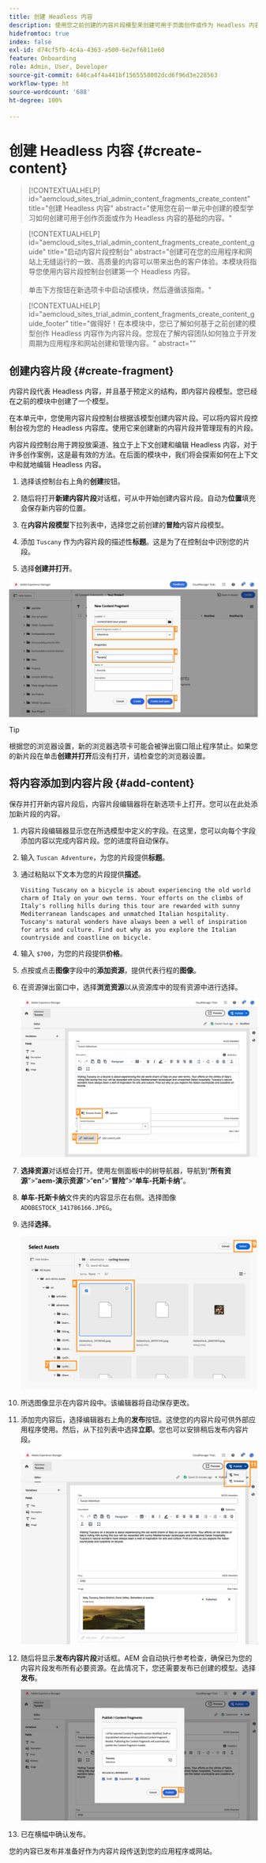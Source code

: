 ```yaml
---
title: 创建 Headless 内容
description: 使用您之前创建的内容片段模型来创建可用于页面创作或作为 Headless 内容基础的内容。
hidefromtoc: true
index: false
exl-id: d74cf5fb-4c4a-4363-a500-6e2ef6811e60
feature: Onboarding
role: Admin, User, Developer
source-git-commit: 646ca4f4a441bf1565558002dcd6f96d3e228563
workflow-type: ht
source-wordcount: '688'
ht-degree: 100%

---
```



# 创建 Headless 内容 {#create-content}

>[!CONTEXTUALHELP]
>id="aemcloud_sites_trial_admin_content_fragments_create_content"
>title="创建 Headless 内容"
>abstract="使用您在前一单元中创建的模型学习如何创建可用于创作页面或作为 Headless 内容的基础的内容。"

>[!CONTEXTUALHELP]
>id="aemcloud_sites_trial_admin_content_fragments_create_content_guide"
>title="启动内容片段控制台"
>abstract="创建可在您的应用程序和网站上无缝运行的一致、高质量的内容可以带来出色的客户体验。本模块将指导您使用内容片段控制台创建第一个 Headless 内容。<br><br>单击下方按钮在新选项卡中启动该模块，然后遵循该指南。"

>[!CONTEXTUALHELP]
>id="aemcloud_sites_trial_admin_content_fragments_create_content_guide_footer"
>title="做得好！在本模块中，您已了解如何基于之前创建的模型创作 Headless 内容作为内容片段。您现在了解内容团队如何独立于开发周期为应用程序和网站创建和管理内容。"
>abstract=""

## 创建内容片段 {#create-fragment}

内容片段代表 Headless 内容，并且基于预定义的结构，即内容片段模型。您已经在之前的模块中创建了一个模型。

在本单元中，您使用内容片段控制台根据该模型创建内容片段。可以将内容片段控制台视为您的 Headless 内容库。使用它来创建新的内容片段并管理现有的片段。

内容片段控制台用于跨投放渠道、独立于上下文创建和编辑 Headless 内容，对于许多创作案例，这是最有效的方法。在后面的模块中，我们将会探索如何在上下文中和就地编辑 Headless 内容。

1. 选择该控制台右上角的&#x200B;**创建**&#x200B;按钮。

1. 随后将打开&#x200B;**新建内容片段**&#x200B;对话框，可从中开始创建内容片段。自动为&#x200B;**位置**&#x200B;填充会保存新内容的位置。

1. 在&#x200B;**内容片段模型**&#x200B;下拉列表中，选择您之前创建的&#x200B;**冒险**&#x200B;内容片段模型。

1. 添加 `Tuscany` 作为内容片段的描述性&#x200B;**标题**。这是为了在控制台中识别您的片段。

1. 选择&#x200B;**创建并打开**。

![创建新的内容片段](assets/do-not-localize/create-content.png)

>[!TIP]
>
>根据您的浏览器设置，新的浏览器选项卡可能会被弹出窗口阻止程序禁止。如果您的新片段在单击&#x200B;**创建并打开**&#x200B;后没有打开，请检查您的浏览器设置。

## 将内容添加到内容片段 {#add-content}

保存并打开新内容片段后，内容片段编辑器将在新选项卡上打开。您可以在此处添加新片段的内容。

1. 内容片段编辑器显示您在所选模型中定义的字段。在这里，您可以向每个字段添加内容以完成内容片段。您的进度将自动保存。

1. 输入 `Tuscan Adventure`，为您的片段提供&#x200B;**标题**。

1. 通过粘贴以下文本为您的片段提供&#x200B;**描述**。

   ```text
   Visiting Tuscany on a bicycle is about experiencing the old world charm of Italy on your own terms. Your efforts on the climbs of Italy's rolling hills during this tour are rewarded with sunny Mediterranean landscapes and unmatched Italian hospitality. Tuscany's natural wonders have always been a well of inspiration for arts and culture. Find out why as you explore the Italian countryside and coastline on bicycle.
   ```

1. 输入 `$700`，为您的片段提供&#x200B;**价格**。

1. 点按或点击&#x200B;**图像**&#x200B;字段中的&#x200B;**添加资源**，提供代表行程的&#x200B;**图像**。

1. 在资源弹出窗口中，选择&#x200B;**浏览资源**&#x200B;以从资源库中的现有资源中进行选择。

   ![添加资源](assets/do-not-localize/add-asset.png)

1. **选择资源**&#x200B;对话框会打开。使用左侧面板中的树导航器，导航到“**所有资源**”>“**aem-演示资源**”>“**en**”>“**冒险**”>“**单车-托斯卡纳**”。

1. **单车-托斯卡纳**&#x200B;文件夹的内容显示在右侧。选择图像 `ADOBESTOCK_141786166.JPEG`。

1. 选择&#x200B;**选择**。

   ![选择资源](assets/do-not-localize/select-asset.png)

1. 所选图像显示在内容片段中。该编辑器将自动保存更改。

1. 添加完内容后，选择编辑器右上角的&#x200B;**发布**&#x200B;按钮。这使您的内容片段可供外部应用程序使用。然后，从下拉列表中选择&#x200B;**立即**。您也可以安排稍后发布内容片段。

   ![发布内容](assets/do-not-localize/publish.png)

1. 随后将显示&#x200B;**发布内容片段**&#x200B;对话框。AEM 会自动执行参考检查，确保已为您的内容片段发布所有必要资源。在此情况下，您还需要发布已创建的模型。选择&#x200B;**发布**。

   ![发布和引用检查](assets/do-not-localize/publish-confirm.png)

1. 已在横幅中确认发布。

您的内容已发布并准备好作为内容片段传送到您的应用程序或网站。
